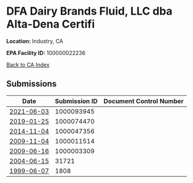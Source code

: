 # DFA Dairy Brands Fluid, LLC dba Alta-Dena Certifi 

**Location:** Industry, CA

**EPA Facility ID:** 100000022236

[Back to CA Index](../../index.md)

## Submissions

| Date | Submission ID | Document Control Number |
|------|--------------|-------------------------|
| [2021-06-03](submissions/1000093945.md) | 1000093945 |  |
| [2019-01-25](submissions/1000074470.md) | 1000074470 |  |
| [2014-11-04](submissions/1000047356.md) | 1000047356 |  |
| [2009-11-04](submissions/1000011514.md) | 1000011514 |  |
| [2009-06-16](submissions/1000003309.md) | 1000003309 |  |
| [2004-06-15](submissions/31721.md) | 31721 |  |
| [1999-06-07](submissions/1808.md) | 1808 |  |
